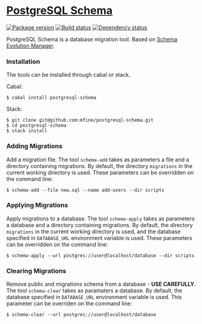 # [PostgreSQL Schema][1]

[![Package version][2]][3]
[![Build status][4]][5]
[![Dependency status][6]][7]

PostgreSQL Schema is a database migration tool. Based on [Schema Evolution Manager][8].

### Installation

The tools can be installed through cabal or stack.

Cabal:

    $ cabal install postgresql-schema

Stack:

    $ git clone git@github.com:mfine/postgresql-schema.git
    $ cd postgresql-schema
    $ stack install

### Adding Migrations

Add a migration file. The tool `schema-add` takes as parameters a file
and a directory containing migrations. By default, the directory
`migrations` in the current working directory is used. These
parameters can be overridden on the command line:

    $ schema-add --file new.sql --name add-users --dir scripts

### Applying Migrations

Apply migrations to a database. The tool `schema-apply` takes as
parameters a database and a directory containing migrations. By
default, the directory `migrations` in the current working directory
is used, and the database specified in `DATABASE_URL` environment
variable is used. These parameters can be overridden on the command
line:

    $ schema-apply --url postgres://user@localhost/database --dir scripts

### Clearing Migrations

Remove public and migrations schema from a database - **USE
CAREFULLY**. The tool `schema-clear` takes as paramaters a
database. By default, the database specified in `DATABASE_URL`
environment variable is used. This parameter can be overriden on the
command line:

    $ schema-clear --url postgres://user@localhost/database

[1]: https://github.com/mfine/postgresql-schema
[2]: https://img.shields.io/hackage/v/postgresql-schema.svg?style=flat
[3]: https://hackage.haskell.org/package/postgresql-schema
[4]: https://img.shields.io/travis/mfine/postgresql-schema/master.svg?style=flat
[5]: https://travis-ci.org/mfine/postgresql-schema
[6]: https://img.shields.io/hackage-deps/v/postgresql-schema.svg?style=flat
[7]: http://packdeps.haskellers.com/feed?needle=postgresql-schema
[8]: https://github.com/mbryzek/schema-evolution-manager
